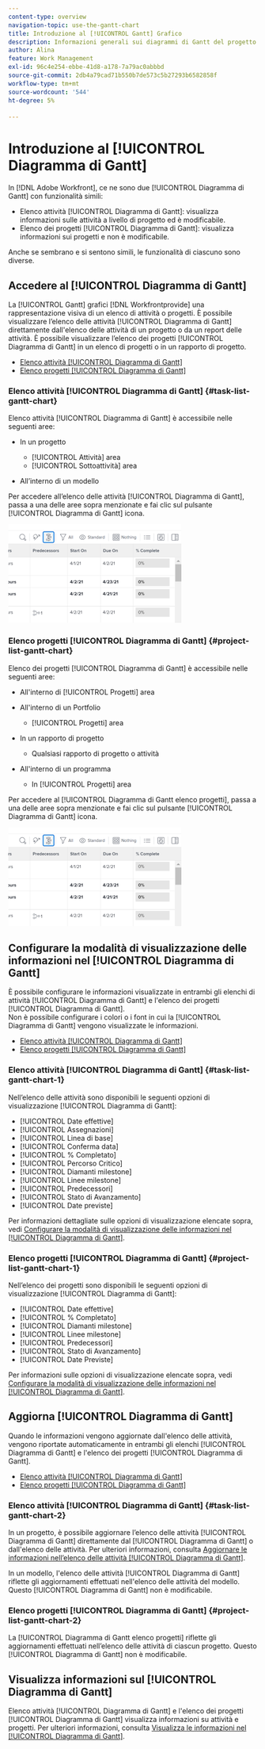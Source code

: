 ```yaml
---
content-type: overview
navigation-topic: use-the-gantt-chart
title: Introduzione al [!UICONTROL Gantt] Grafico
description: Informazioni generali sui diagrammi di Gantt del progetto e delle attività in Adobe Workfront.
author: Alina
feature: Work Management
exl-id: 96c4e254-ebbe-41d8-a178-7a79ac0abbbd
source-git-commit: 2db4a79cad71b550b7de573c5b27293b6582858f
workflow-type: tm+mt
source-wordcount: '544'
ht-degree: 5%

---
```


# Introduzione al [!UICONTROL Diagramma di Gantt]

In [!DNL Adobe Workfront], ce ne sono due [!UICONTROL Diagramma di Gantt] con funzionalità simili:

* Elenco attività [!UICONTROL Diagramma di Gantt]: visualizza informazioni sulle attività a livello di progetto ed è modificabile.
* Elenco dei progetti [!UICONTROL Diagramma di Gantt]: visualizza informazioni sui progetti e non è modificabile.

Anche se sembrano e si sentono simili, le funzionalità di ciascuno sono diverse.

## Accedere al [!UICONTROL Diagramma di Gantt]

La [!UICONTROL Gantt] grafici [!DNL Workfrontprovide] una rappresentazione visiva di un elenco di attività o progetti. È possibile visualizzare l’elenco delle attività [!UICONTROL Diagramma di Gantt] direttamente dall&#39;elenco delle attività di un progetto o da un report delle attività. È possibile visualizzare l’elenco dei progetti [!UICONTROL Diagramma di Gantt] in un elenco di progetti o in un rapporto di progetto.

* [Elenco attività [!UICONTROL Diagramma di Gantt]](#task-list-gantt-chart)
* [Elenco progetti [!UICONTROL Diagramma di Gantt]](#project-list-gantt-chart)

### Elenco attività [!UICONTROL Diagramma di Gantt] {#task-list-gantt-chart}

Elenco attività [!UICONTROL Diagramma di Gantt] è accessibile nelle seguenti aree:

* In un progetto

   * [!UICONTROL Attività] area
   * [!UICONTROL Sottoattività] area

* All’interno di un modello

Per accedere all’elenco delle attività [!UICONTROL Diagramma di Gantt], passa a una delle aree sopra menzionate e fai clic sul pulsante [!UICONTROL Diagramma di Gantt] icona.

![](assets/qs-gantt-icon-on-task-list-highlighted-350x199.png)

### Elenco progetti [!UICONTROL Diagramma di Gantt] {#project-list-gantt-chart}

Elenco dei progetti [!UICONTROL Diagramma di Gantt] è accessibile nelle seguenti aree:

* All&#39;interno di [!UICONTROL Progetti] area
* All&#39;interno di un Portfolio

   * [!UICONTROL Progetti] area

* In un rapporto di progetto

   * Qualsiasi rapporto di progetto o attività

* All&#39;interno di un programma

   * In [!UICONTROL Progetti] area

Per accedere al [!UICONTROL Diagramma di Gantt elenco progetti], passa a una delle aree sopra menzionate e fai clic sul pulsante [!UICONTROL Diagramma di Gantt] icona.

![](assets/qs-gantt-icon-on-task-list-highlighted-350x199.png)

## Configurare la modalità di visualizzazione delle informazioni nel [!UICONTROL Diagramma di Gantt]

È possibile configurare le informazioni visualizzate in entrambi gli elenchi di attività [!UICONTROL Diagramma di Gantt] e l&#39;elenco dei progetti [!UICONTROL Diagramma di Gantt].\
Non è possibile configurare i colori o i font in cui la [!UICONTROL Diagramma di Gantt] vengono visualizzate le informazioni.

* [Elenco attività [!UICONTROL Diagramma di Gantt]](#task-list-gantt-chart)
* [Elenco progetti [!UICONTROL Diagramma di Gantt]](#project-list-gantt-chart)

### Elenco attività [!UICONTROL Diagramma di Gantt] {#task-list-gantt-chart-1}

Nell’elenco delle attività sono disponibili le seguenti opzioni di visualizzazione [!UICONTROL Diagramma di Gantt]:

* [!UICONTROL Date effettive]
* [!UICONTROL Assegnazioni]
* [!UICONTROL Linea di base]
* [!UICONTROL Conferma data]
* [!UICONTROL % Completato]
* [!UICONTROL Percorso Critico]
* [!UICONTROL Diamanti milestone]
* [!UICONTROL Linee milestone]
* [!UICONTROL Predecessori]
* [!UICONTROL Stato di Avanzamento]
* [!UICONTROL Date previste]

Per informazioni dettagliate sulle opzioni di visualizzazione elencate sopra, vedi [Configurare la modalità di visualizzazione delle informazioni nel [!UICONTROL Diagramma di Gantt]](../../../manage-work/gantt-chart/use-the-gantt-chart/configure-info-on-gantt-chart.md).

### Elenco progetti [!UICONTROL Diagramma di Gantt] {#project-list-gantt-chart-1}

Nell’elenco dei progetti sono disponibili le seguenti opzioni di visualizzazione [!UICONTROL Diagramma di Gantt]:

* [!UICONTROL Date effettive]
* [!UICONTROL % Completato]
* [!UICONTROL Diamanti milestone]
* [!UICONTROL Linee milestone]
* [!UICONTROL Predecessori]
* [!UICONTROL Stato di Avanzamento]
* [!UICONTROL Date Previste]

Per informazioni sulle opzioni di visualizzazione elencate sopra, vedi [Configurare la modalità di visualizzazione delle informazioni nel [!UICONTROL Diagramma di Gantt]](../../../manage-work/gantt-chart/use-the-gantt-chart/configure-info-on-gantt-chart.md).

## Aggiorna [!UICONTROL Diagramma di Gantt]

Quando le informazioni vengono aggiornate dall&#39;elenco delle attività, vengono riportate automaticamente in entrambi gli elenchi [!UICONTROL Diagramma di Gantt] e l&#39;elenco dei progetti [!UICONTROL Diagramma di Gantt].

* [Elenco attività [!UICONTROL Diagramma di Gantt]](#task-list-gantt-chart)
* [Elenco progetti [!UICONTROL Diagramma di Gantt]](#project-list-gantt-chart)

### Elenco attività [!UICONTROL Diagramma di Gantt] {#task-list-gantt-chart-2}

In un progetto, è possibile aggiornare l’elenco delle attività [!UICONTROL Diagramma di Gantt] direttamente dal [!UICONTROL Diagramma di Gantt] o dall&#39;elenco delle attività. Per ulteriori informazioni, consulta [Aggiornare le informazioni nell’elenco delle attività [!UICONTROL Diagramma di Gantt]](../../../manage-work/gantt-chart/use-the-gantt-chart/update-info-task-list-gantt.md).

In un modello, l&#39;elenco delle attività [!UICONTROL Diagramma di Gantt] riflette gli aggiornamenti effettuati nell&#39;elenco delle attività del modello. Questo [!UICONTROL Diagramma di Gantt] non è modificabile.

### Elenco progetti [!UICONTROL Diagramma di Gantt] {#project-list-gantt-chart-2}

La [!UICONTROL Diagramma di Gantt elenco progetti] riflette gli aggiornamenti effettuati nell’elenco delle attività di ciascun progetto. Questo [!UICONTROL Diagramma di Gantt] non è modificabile.

## Visualizza informazioni sul [!UICONTROL Diagramma di Gantt]

Elenco attività [!UICONTROL Diagramma di Gantt] e l&#39;elenco dei progetti [!UICONTROL Diagramma di Gantt] visualizza informazioni su attività e progetti. Per ulteriori informazioni, consulta [Visualizza le informazioni nel [!UICONTROL Diagramma di Gantt]](../../../manage-work/gantt-chart/use-the-gantt-chart/view-info-in-gantt.md).

